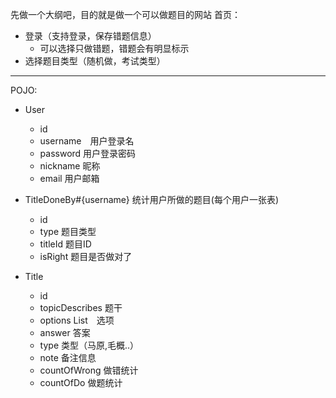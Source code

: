 先做一个大纲吧，目的就是做一个可以做题目的网站
首页：
- 登录（支持登录，保存错题信息）
    - 可以选择只做错题，错题会有明显标示
- 选择题目类型（随机做，考试类型）
----
POJO:

 - User
    - id
    - username　用户登录名
    - password 用户登录密码
    - nickname 昵称
    - email 用户邮箱
  
 - TitleDoneBy#{username} 统计用户所做的题目(每个用户一张表)
    - id
    - type 题目类型
    - titleId 题目ID
    - isRight 题目是否做对了
 
 - Title
    - id
    - topicDescribes 题干
    - options List<String>　选项
    - answer 答案
    - type 类型（马原,毛概..）
    - note 备注信息
    - countOfWrong 做错统计
    - countOfDo 做题统计
